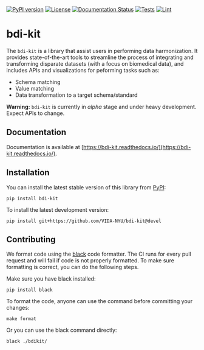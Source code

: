 [![PyPI version](https://badge.fury.io/py/bdi-kit.svg)](https://pypi.org/project/bdi-kit)
[![License](https://img.shields.io/badge/License-Apache%202.0-blue.svg)](https://opensource.org/licenses/Apache-2.0)
[![Documentation Status](https://readthedocs.org/projects/bdi-kit/badge/?version=latest)](https://bdi-kit.readthedocs.io/en/latest/?badge=latest)
[![Tests](https://github.com/VIDA-NYU/bdi-kit/actions/workflows/build.yml/badge.svg)](https://github.com/VIDA-NYU/bdi-kit/actions/workflows/build.yml)
[![Lint](https://github.com/VIDA-NYU/bdi-kit/actions/workflows/lint.yml/badge.svg)](https://github.com/VIDA-NYU/bdi-kit/actions/workflows/lint.yml)


# bdi-kit 

The `bdi-kit` is a library that assist users in performing data harmonization. It provides state-of-the-art tools to streamline the process of integrating and transforming disparate datasets (with a focus on biomedical data), and includes APIs and visualizations for peforming tasks such as:
- Schema matching
- Value matching
- Data transformation to a target schema/standard

**Warning:** `bdi-kit` is currently in *alpha* stage and under heavy development. Expect APIs to change.

## Documentation

Documentation is available at [https://bdi-kit.readthedocs.io/](https://bdi-kit.readthedocs.io/).


## Installation

You can install the latest stable version of this library from [PyPI](https://pypi.org/project/bdi-kit/):

```
pip install bdi-kit
```

To install the latest development version:

```
pip install git+https://github.com/VIDA-NYU/bdi-kit@devel
```


## Contributing

We format code using the [black](https://black.readthedocs.io/en/stable/) code formatter.
The CI runs for every pull request and will fail if code is not properly formatted.
To make sure formatting is correct, you can do the following steps.

Make sure you have black installed:
```
pip install black
```

To format the code, anyone can use the command before committing your changes:
```
make format
```

Or you can use the black command directly:
```
black ./bdikit/
```